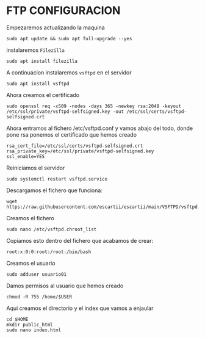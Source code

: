 # FTP CONFIGURACION


Empezaremos actualizando la maquina
~~~
sudo apt update && sudo apt full-upgrade --yes
~~~
instalaremos <code>Filezilla</code>
~~~
sudo apt install filezilla
~~~

A continuacion instalaremos <code>vsftpd</code> en el servidor
~~~
sudo apt install vsftpd
~~~
Ahora creamos el certificado
~~~
sudo openssl req -x509 -nodes -days 365 -newkey rsa:2048 -keyout /etc/ssl/private/vsftpd-selfsigned.key -out /etc/ssl/certs/vsftpd-selfsigned.crt
~~~
Ahora entramos al fichero /etc/vsftpd.conf y vamos abajo del todo, donde pone rsa
ponemos el certificado que hemos creado
~~~
rsa_cert_file=/etc/ssl/certs/vsftpd-selfsigned.crt
rsa_private_key=/etc/ssl/private/vsftpd-selfsigned.key
ssl_enable=YES
~~~
Reiniciamos el servidor
~~~
sudo systemctl restart vsftpd.service
~~~
Descargamos el fichero que funciona:
~~~
wget https://raw.githubusercontent.com/escartii/escartii/main/VSFTPD/vsftpd.conf
~~~
Creamos el fichero
~~~
sudo nano /etc/vsftpd.chroot_list
~~~
Copiamos esto dentro del fichero que acabamos de crear:
~~~
root:x:0:0:root:/root:/bin/bash
~~~
Creamos el usuario
~~~
sudo adduser usuario01
~~~
Damos permisos al usuario que hemos creado
~~~
chmod -R 755 /home/$USER
~~~
Aqui creamos el directorio y el index que vamos a enjaular
~~~
cd $HOME
mkdir public_html
sudo nano index.html
~~~


